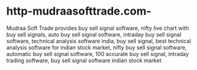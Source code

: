 # http-mudraasofttrade.com-
Mudraa Soft Trade provides buy sell signal software, nifty live chart with buy sell signals, auto buy sell signal software, intraday buy sell signal software, technical analysis software india, buy sell signal, best technical analysis software for indian stock market, nifty buy sell signal software, automatic buy sell signal software, 100 accurate buy sell signal, intraday trading software, buy sell signal software indian stock market
